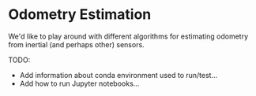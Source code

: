# Odometry Estimation

We'd like to play around with different algorithms for estimating odometry from
inertial (and perhaps other) sensors.

TODO:

* Add information about conda environment used to run/test...
* Add how to run Jupyter notebooks...
